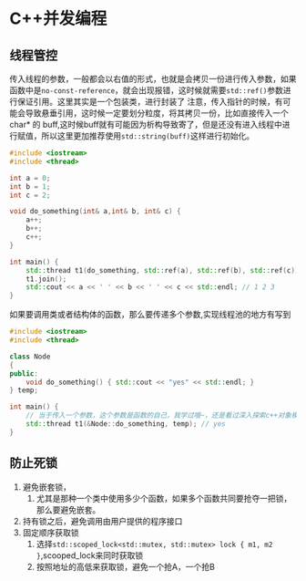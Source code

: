 # C++并发编程

## 线程管控

传入线程的参数，一般都会以右值的形式，也就是会拷贝一份进行传入参数，如果函数中是`no-const-reference`，就会出现报错，这时候就需要`std::ref()`参数进行保证引用。这里其实是一个包装类，进行封装了
注意，传入指针的时候，有可能会导致悬垂引用，这时候一定要划分粒度，将其拷贝一份，比如直接传入一个 char* 的 buff,这时候buff就有可能因为析构导致寄了，但是还没有进入线程中进行赋值，所以这里更加推荐使用`std::string(buff)`这样进行初始化。

```c++
#include <iostream>
#include <thread>

int a = 0;
int b = 1;
int c = 2;

void do_something(int& a,int& b, int& c) {
    a++;
    b++;
    c++;
}

int main() {
    std::thread t1(do_something, std::ref(a), std::ref(b), std::ref(c)); 
    t1.join();
    std::cout << a << ' ' << b << ' ' << c << std::endl; // 1 2 3
}
```

如果要调用类或者结构体的函数，那么要传递多个参数,实现线程池的地方有写到

```c++
#include <iostream>
#include <thread>

class Node
{
public:
    void do_something() { std::cout << "yes" << std::endl; }
} temp;

int main() {
    // 当于传入一个参数，这个参数是函数的自己，我学过哦~，还是看过深入探索c++对象模型的
    std::thread t1(&Node::do_something, temp); // yes
}
```

## 防止死锁

1. 避免嵌套锁，
   1. 尤其是那种一个类中使用多少个函数，如果多个函数共同要抢夺一把锁，那么要避免嵌套。
2. 持有锁之后，避免调用由用户提供的程序接口
3. 固定顺序获取锁
   1. 选择`std::scoped_lock<std::mutex, std::mutex> lock { m1, m2 }`,scooped_lock来同时获取锁
   2. 按照地址的高低来获取锁，避免一个抢A，一个抢B